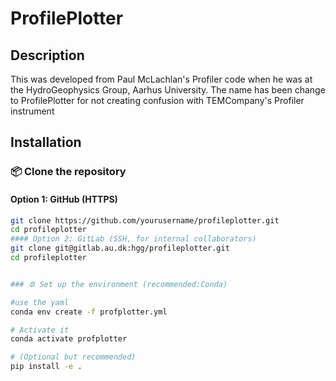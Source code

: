 # ProfilePlotter


## Description
This was developed from Paul McLachlan's Profiler code when he was at the HydroGeophysics Group, Aarhus University. The name has been change to ProfilePlotter for not creating confusion with TEMCompany's Profiler instrument


## Installation

### 📦 Clone the repository
#### Option 1: GitHub (HTTPS)
```bash
git clone https://github.com/yourusername/profileplotter.git
cd profileplotter
#### Option 2: GitLab (SSH, for internal collaborators)
git clone git@gitlab.au.dk:hgg/profileplotter.git
cd profileplotter


### ⚙️ Set up the environment (recommended:Conda)

#use the yaml
conda env create -f profplotter.yml

# Activate it
conda activate profplotter

# (Optional but recommended)
pip install -e .

